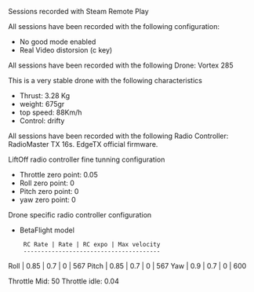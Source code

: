 Sessions recorded with Steam Remote Play

All sessions have been recorded with the following configuration:
- No good mode enabled
- Real Video distorsion (c key)


All sessions have been recorded with the following Drone: Vortex 285 

This is a very stable drone with the following characteristics

- Thrust: 3.28 Kg
- weight: 675gr
- top speed: 88Km/h
- Control: drifty


All sessions have been recorded with the following Radio Controller: RadioMaster TX 16s. EdgeTX official firmware.

LiftOff radio controller fine tunning configuration

- Throttle zero point: 0.05
- Roll zero point: 0
- Pitch zero point: 0
- yaw zero point: 0


Drone specific radio controller configuration

- BetaFlight model

       RC Rate | Rate | RC expo | Max velocity
       ---------------------------------------
Roll  |  0.85  |  0.7 |  0      |    567
Pitch |  0.85  |  0.7 |  0      |    567
Yaw   |  0.9   |  0.7 |  0      |    600

Throttle Mid: 50
Throttle idle: 0.04
    
